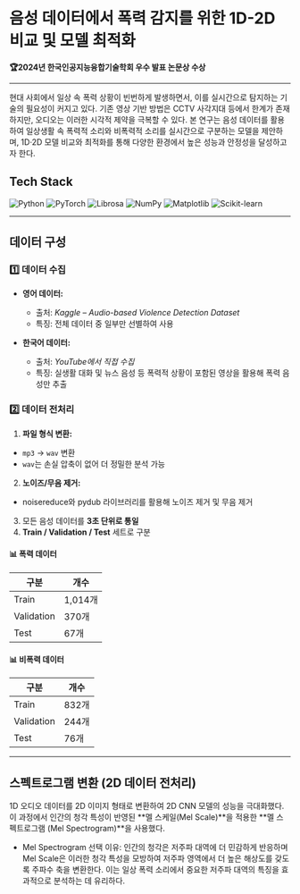 # 음성 데이터에서 폭력 감지를 위한 1D-2D 비교 및 모델 최적화

**🏆2024년 한국인공지능융합기술학회 우수 발표 논문상 수상**

---

현대 사회에서 일상 속 폭력 상황이 빈번하게 발생하면서, 이를 실시간으로 탐지하는 기술의 필요성이 커지고 있다. 기존 영상 기반 방법은 CCTV 사각지대 등에서 한계가 존재하지만, 오디오는 이러한 시각적 제약을 극복할 수 있다.
본 연구는 음성 데이터를 활용하여 일상생활 속 폭력적 소리와 비폭력적 소리를 실시간으로 구분하는 모델을 제안하며,
1D·2D 모델 비교와 최적화를 통해 다양한 환경에서 높은 성능과 안정성을 달성하고자 한다.

## Tech Stack

![Python](https://img.shields.io/badge/Python-3776AB?style=for-the-badge&logo=python&logoColor=white) ![PyTorch](https://img.shields.io/badge/PyTorch-EE4C2C?style=for-the-badge&logo=pytorch&logoColor=white) ![Librosa](https://img.shields.io/badge/Librosa-000000?style=for-the-badge&logo=python&logoColor=white) ![NumPy](https://img.shields.io/badge/NumPy-013243?style=for-the-badge&logo=numpy&logoColor=white) ![Matplotlib](https://img.shields.io/badge/Matplotlib-11557C?style=for-the-badge&logo=matplotlib&logoColor=white) ![Scikit-learn](https://img.shields.io/badge/scikit--learn-F7931E?style=for-the-badge&logo=scikit-learn&logoColor=white)

---

## 데이터 구성

### 1️⃣ 데이터 수집

- **영어 데이터:**  
  - 출처: *Kaggle – Audio-based Violence Detection Dataset*  
  - 특징: 전체 데이터 중 일부만 선별하여 사용  

- **한국어 데이터:**  
  - 출처: *YouTube에서 직접 수집*  
  - 특징: 실생활 대화 및 뉴스 음성 등 폭력적 상황이 포함된 영상을 활용해 폭력 음성만 추출  

### 2️⃣ 데이터 전처리
1. **파일 형식 변환:**  
  - `mp3` → `wav` 변환  
  - `wav`는 손실 압축이 없어 더 정밀한 분석 가능
2. **노이즈/무음 제거:**  
  - noisereduce와 pydub 라이브러리를 활용해 노이즈 제거 및 무음 제거 
3. 모든 음성 데이터를 **3초 단위로 통일**
4. **Train / Validation / Test** 세트로 구분

#### 📊 폭력 데이터
| 구분 | 개수 |
|------|------|
| Train | 1,014개 |
| Validation | 370개 |
| Test | 67개 |

#### 📊 비폭력 데이터
| 구분 | 개수 |
|------|------|
| Train | 832개 |
| Validation | 244개 |
| Test | 76개 |
---

## 스펙트로그램 변환 (2D 데이터 전처리)
1D 오디오 데이터를 2D 이미지 형태로 변환하여 2D CNN 모델의 성능을 극대화했다. 이 과정에서 인간의 청각 특성이 반영된 **멜 스케일(Mel Scale)**을 적용한 **멜 스펙트로그램 (Mel Spectrogram)**을 사용했다.

- Mel Spectrogram 선택 이유: 인간의 청각은 저주파 대역에 더 민감하게 반응하며 Mel Scale은 이러한 청각 특성을 모방하여 저주파 영역에서 더 높은 해상도를 갖도록 주파수 축을 변환한다.
이는 일상 폭력 소리에서 중요한 저주파 대역의 특징을 효과적으로 분석하는 데 유리하다.
